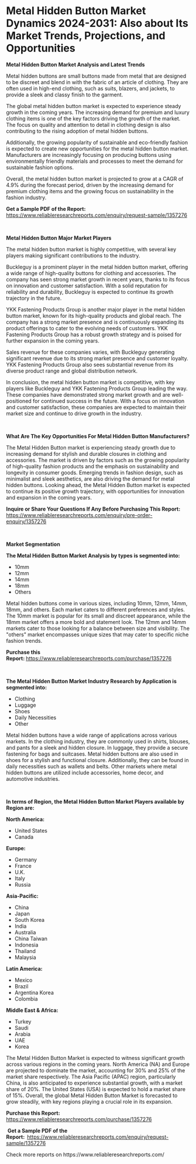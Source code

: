 <p><h1>Metal Hidden Button Market Dynamics 2024-2031: Also about Its Market Trends, Projections, and Opportunities</h1></p><p><strong>Metal Hidden Button Market Analysis and Latest Trends</strong></p>
<p><p>Metal hidden buttons are small buttons made from metal that are designed to be discreet and blend in with the fabric of an article of clothing. They are often used in high-end clothing, such as suits, blazers, and jackets, to provide a sleek and classy finish to the garment.</p><p>The global metal hidden button market is expected to experience steady growth in the coming years. The increasing demand for premium and luxury clothing items is one of the key factors driving the growth of the market. The focus on quality and attention to detail in clothing design is also contributing to the rising adoption of metal hidden buttons.</p><p>Additionally, the growing popularity of sustainable and eco-friendly fashion is expected to create new opportunities for the metal hidden button market. Manufacturers are increasingly focusing on producing buttons using environmentally friendly materials and processes to meet the demand for sustainable fashion options.</p><p>Overall, the metal hidden button market is projected to grow at a CAGR of 4.9% during the forecast period, driven by the increasing demand for premium clothing items and the growing focus on sustainability in the fashion industry.</p></p>
<p><strong>Get a Sample PDF of the Report:&nbsp;</strong> <a href="https://www.reliableresearchreports.com/enquiry/request-sample/1357276">https://www.reliableresearchreports.com/enquiry/request-sample/1357276</a></p>
<p>&nbsp;</p>
<p><strong>Metal Hidden Button Major Market Players</strong></p>
<p><p>The metal hidden button market is highly competitive, with several key players making significant contributions to the industry. </p><p>Buckleguy is a prominent player in the metal hidden button market, offering a wide range of high-quality buttons for clothing and accessories. The company has seen strong market growth in recent years, thanks to its focus on innovation and customer satisfaction. With a solid reputation for reliability and durability, Buckleguy is expected to continue its growth trajectory in the future.</p><p>YKK Fastening Products Group is another major player in the metal hidden button market, known for its high-quality products and global reach. The company has a strong market presence and is continuously expanding its product offerings to cater to the evolving needs of customers. YKK Fastening Products Group has a robust growth strategy and is poised for further expansion in the coming years.</p><p>Sales revenue for these companies varies, with Buckleguy generating significant revenue due to its strong market presence and customer loyalty. YKK Fastening Products Group also sees substantial revenue from its diverse product range and global distribution network.</p><p>In conclusion, the metal hidden button market is competitive, with key players like Buckleguy and YKK Fastening Products Group leading the way. These companies have demonstrated strong market growth and are well-positioned for continued success in the future. With a focus on innovation and customer satisfaction, these companies are expected to maintain their market size and continue to drive growth in the industry.</p></p>
<p>&nbsp;</p>
<p><strong>What Are The Key Opportunities For Metal Hidden Button Manufacturers?</strong></p>
<p><p>The Metal Hidden Button market is experiencing steady growth due to increasing demand for stylish and durable closures in clothing and accessories. The market is driven by factors such as the growing popularity of high-quality fashion products and the emphasis on sustainability and longevity in consumer goods. Emerging trends in fashion design, such as minimalist and sleek aesthetics, are also driving the demand for metal hidden buttons. Looking ahead, the Metal Hidden Button market is expected to continue its positive growth trajectory, with opportunities for innovation and expansion in the coming years.</p></p>
<p><strong>Inquire or Share Your Questions If Any Before Purchasing This Report:</strong> <a href="https://www.reliableresearchreports.com/enquiry/pre-order-enquiry/1357276">https://www.reliableresearchreports.com/enquiry/pre-order-enquiry/1357276</a></p>
<p>&nbsp;</p>
<p><strong>Market Segmentation</strong></p>
<p><strong>The Metal Hidden Button Market Analysis by types is segmented into:</strong></p>
<p><ul><li>10mm</li><li>12mm</li><li>14mm</li><li>18mm</li><li>Others</li></ul></p>
<p><p>Metal hidden buttons come in various sizes, including 10mm, 12mm, 14mm, 18mm, and others. Each market caters to different preferences and styles. The 10mm market is popular for its small and discreet appearance, while the 18mm market offers a more bold and statement look. The 12mm and 14mm markets cater to those looking for a balance between size and visibility. The "others" market encompasses unique sizes that may cater to specific niche fashion trends.</p></p>
<p><strong>Purchase this Report:&nbsp;</strong><a href="https://www.reliableresearchreports.com/purchase/1357276">https://www.reliableresearchreports.com/purchase/1357276</a></p>
<p>&nbsp;</p>
<p><strong>The Metal Hidden Button Market Industry Research by Application is segmented into:</strong></p>
<p><ul><li>Clothing</li><li>Luggage</li><li>Shoes</li><li>Daily Necessities</li><li>Other</li></ul></p>
<p><p>Metal hidden buttons have a wide range of applications across various markets. In the clothing industry, they are commonly used in shirts, blouses, and pants for a sleek and hidden closure. In luggage, they provide a secure fastening for bags and suitcases. Metal hidden buttons are also used in shoes for a stylish and functional closure. Additionally, they can be found in daily necessities such as wallets and belts. Other markets where metal hidden buttons are utilized include accessories, home decor, and automotive industries.</p></p>
<p>&nbsp;</p>
<p><strong>In terms of Region, the Metal Hidden Button Market Players available by Region are:</strong></p>
<p>
    <p> <strong> North America: </strong>
        <ul>
            <li>United States</li>
            <li>Canada</li>
        </ul>
        </p> 
    <p> <strong> Europe: </strong>
        <ul>
            <li>Germany</li>
            <li>France</li>
            <li>U.K.</li>
            <li>Italy</li>
            <li>Russia</li>
        </ul>
        </p> 
    <p> <strong> Asia-Pacific: </strong>
        <ul>
            <li>China</li>
            <li>Japan</li>
            <li>South Korea</li>
            <li>India</li>
            <li>Australia</li>
            <li>China Taiwan</li>
            <li>Indonesia</li>
            <li>Thailand</li>
            <li>Malaysia</li>
        </ul>
        </p> 
    <p> <strong> Latin America: </strong>
        <ul>
            <li>Mexico</li>
            <li>Brazil</li>
            <li>Argentina Korea</li>
            <li>Colombia</li>
        </ul>
        </p> 
    <p> <strong> Middle East & Africa: </strong>
        <ul>
            <li>Turkey</li>
            <li>Saudi</li>
            <li>Arabia</li>
            <li>UAE</li>
            <li>Korea</li>
        </ul>
    </p>
    </p>
<p><p>The Metal Hidden Button Market is expected to witness significant growth across various regions in the coming years. North America (NA) and Europe are projected to dominate the market, accounting for 30% and 25% of the market share respectively. The Asia Pacific (APAC) region, particularly China, is also anticipated to experience substantial growth, with a market share of 20%. The United States (USA) is expected to hold a market share of 15%. Overall, the global Metal Hidden Button Market is forecasted to grow steadily, with key regions playing a crucial role in its expansion.</p></p>
<p><strong>Purchase this Report: </strong><a href="https://www.reliableresearchreports.com/purchase/1357276">https://www.reliableresearchreports.com/purchase/1357276</a></p>
<p>&nbsp;<strong>Get a Sample PDF of the Report:&nbsp;&nbsp;</strong><a href="https://www.reliableresearchreports.com/enquiry/request-sample/1357276">https://www.reliableresearchreports.com/enquiry/request-sample/1357276</a></p>
<p><strong></strong></p>
<p>Check more reports on https://www.reliableresearchreports.com/</p>